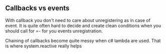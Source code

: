 ## Callbacks vs events ##
With callback you don't need to care about unregistering as in case of event.
It is quite often hard to decide and create clean conditions when you should call for =- for you events unregistration.

Chaining of callbacks become quite messy when c# lambda are used. That is where system.reactive really helps